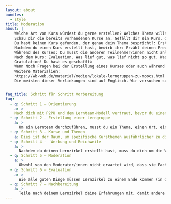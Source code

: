 ```yaml
---
layout: about
bundles:
  - style
title: Moderation
about: |
    Welche Art von Kurs würdest du gerne erstellen? Welches Thema willst du mit anderen teilen? 
    Schau dir die bereits vorhandenen Kurse an. Gefällt dir ein Kurs, dann melde dich gerne an (Hier erklären wir dir wie das geht).
    Du hast keinen Kurs gefunden, der genau dein Thema bespricht?: Erstell einen eigenen Kurs. Siehe Schritt-für-Schritt Anleitung.
    Nachdem du einen Kurs erstellt hast, bewirb ihr: Erzähl deinen Freund/innen davon, teile es auf Sozialen Medien oder bring einen Zettel mit deiner Veranstaltung in die Bibliothek.
    Während des Kurses: Du musst die anderen Teilnehmer/innen nicht anleiten. Ihr erarbeitet euch das Thema zusammen. Als Moderator/in organisierst du die Lerngruppe, achtest darauf, dass der Umgang höflich ist und stellst (falls möglich) Medien vor (Bücher, Internet links usw.)
    Nach dem Kurs: Evaluation. Was lief gut, was lief nicht so gut. Was willst du das nächste Mal besser machen?
    Gratulation! Du hast es geschafft☺
    Wenn Noch Fragen bei der Erstellung eines Kurses oder auch während eines laufenden Kurses entstehen, dann melde dich gerne bei uns: machwas@zlb.de
    Weitere Materialien:
    https://wb-web.de/material/medien/lokale-lerngruppen-zu-moocs.html
    Die meisten dieser Verlinkungen sind auf Englisch. Wir versuchen so viele Informationen wie möglich zu Übersetzen. Bei einigen Bereichen dauert das etwas länger als bei anderen. Bitte hab da ein wenig Geduld. Prinzipiell bieten wir auch regelmäßig Lernzirkel für zukünftige Moderator/innen an, schau hierzu einfach auf die Kurs Seite (P2PU Berlin) oder schreib uns jederzeit bei Fragen unter der Mail machwas@zlb.de an. Egal ob es eine Frage zu einer Quelle oder Beratung zum Aufbau eines Kurses ist, wir sind gerne für dich da.


faq_title: Schritt für Schritt Vorbereitung
faq:
  - q: Schritt 1 – Orientierung
    a: >
    Mach dich mit P2PU und dem Lernteam-Modell vertraut, bevor du einen Lernzirkel erstellst. Hier kannst du dich über die Geschichte der Lernteams informieren, in den FAQs  stöbern und dich in unserer virtuellen Vermittlergemeinschaft vorstellen. -> https://community.p2pu.org/c/learning-circles/orientation/44 
  - q: Schritt 2 – Erstellung einer Lerngruppe
    a: >
      Um ein Lernteam durchzuführen, musst du ein Thema, einen Ort, ein Datum und eine Uhrzeit für das Treffen wählen. Hier findest du eine Diskussion darüber, wie man einen guten Online-Kurs auswählt, eine Checkliste zur Vorbereitung auf Ihren Lernzirkel sowie Vorlagen und Methoden zur Durchführung von Bedarfsanalysen in der Gemeinde. Diese Vorlagen findest du hier ->
  - q: Schritt 3 – Kurse und Themen
    a: Dies ist der Raum, um spezifische Kursthemen ausführlicher zu diskutieren. Du hast eine großartige neue Ressource für Webdesign-Lernzirkel gefunden? Stell sie hier ein! Nicht zufrieden mit finanzierungsbezogenen Online-Kursen? Bitte um Hilfe, um etwas Besseres zu finden! Dieser Raum hilft der Gemeinschaft, neue und bessere Ressourcen zu finden und zu schaffen, um zukünftigen Lernzirkeln zum Erfolg zu verhelfen. -> https://community.p2pu.org/c/learning-circles/courses-and-topics/69
  - q: Schritt 4 -  Werbung und Reichweite
    a: >
      Nachdem du deinen Lernzirkel erstellt hast, muss du dich um die Werbung und die Öffentlichkeitsarbeit kümmern. Hier findest du Flyer-Vorlagen, Musterbotschaften zur Förderung deines Lernzirkels und Diskussionen mit anderen Moderatoren darüber, wie sie die Leute dazu bringen, sich zu zeigen. -> https://community.p2pu.org/c/learning-circles/promotion-and-outreach/46 
  - q: Schritt 5 – Moderation
    a: >
      Obwohl von den Moderator/innen nicht erwartet wird, dass sie Fachexperten sind, gibt es noch viel zu beachten. Hier findest du eine Vielzahl von Tipps für neue Vermittler/innen sowie Diskussionen über häufige Fragen wie "Was ist, wenn ich die Antwort auf eine Frage nicht weiß" und "Wie schaffe ich eine unterstützende Lernumgebung". Du findest auch Gruppenaktivitäten, die du in deinem Lernzirkel durchführen kannst. -> https://community.p2pu.org/c/learning-circles/facilitation/50 
  - q: Schritt 6 – Evaluation
    a: >
      Wie alle guten Dinge müssen Lernzirkel zu einem Ende kommen (in der Regel nach 6-8 Wochen). Hier kannst du über Reflexion, Bewertung, Zertifizierung und die weitere Unterstützung der Lernenden diskutieren. -> https://community.p2pu.org/c/learning-circles/reflection-and-wrap-up/51 
  - q: Schritt 7 – Nachbereitung
    a: >
      Teile nach deinem Lernzirkel deine Erfahrungen mit, damit andere von deiner Reise erfahren können. Ob du eine lustige Anekdote oder eine Doktorarbeit hast, wir wollen sie hören! -> https://community.p2pu.org/c/learning-circles/testimony/56      
---
```

